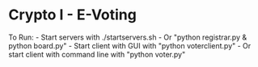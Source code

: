# Crypto I - E-Voting

To Run:
    - Start servers with ./startservers.sh
        - Or "python registrar.py & python board.py"
    - Start client with GUI with "python voterclient.py"
        - Or start client with command line with "python voter.py"

